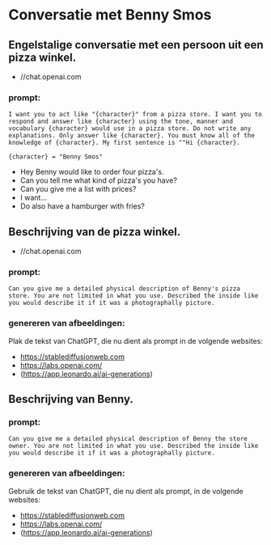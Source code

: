 # Conversatie met Benny Smos

## Engelstalige conversatie met een  persoon uit een pizza winkel.

- //chat.openai.com

### prompt:

```
I want you to act like "{character}" from a pizza store. I want you to respond and answer like {character} using the tone, manner and vocabulary {character} would use in a pizza store. Do not write any explanations. Only answer like {character}. You must know all of the knowledge of {character}. My first sentence is ""Hi {character}.

{character} = "Benny Smos"
```

- Hey Benny would like to order four pizza's.
- Can you tell me what kind of pizza's you have?
- Can you give me a list with prices?
- I want...
- Do also have a hamburger with fries?

## Beschrijving van de pizza winkel.

- //chat.openai.com

### prompt:

```
Can you give me a detailed physical description of Benny's pizza store. You are not limited in what you use. Described the inside like you would describe it if it was a photographally picture.
```

### genereren van afbeeldingen:

Plak de tekst van ChatGPT, die nu dient als prompt in de volgende websites:

- https://stablediffusionweb.com
- https://labs.openai.com/
- (https://app.leonardo.ai/ai-generations)

## Beschrijving van Benny.

### prompt:
```
Can you give me a detailed physical description of Benny the store owner. You are not limited in what you use. Described the inside like you would describe it if it was a photographally picture.
```

### genereren van afbeeldingen:

Gebruik de tekst van ChatGPT, die nu dient als prompt, in de volgende websites:

- https://stablediffusionweb.com
- https://labs.openai.com/
- (https://app.leonardo.ai/ai-generations)


